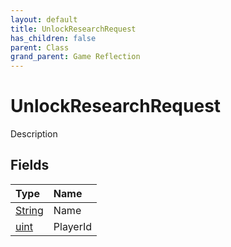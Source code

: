 ```yaml
---
layout: default
title: UnlockResearchRequest
has_children: false
parent: Class
grand_parent: Game Reflection
---
```

# UnlockResearchRequest
Description 

## Fields
| Type | Name |
|:-------------|:--------------|
| [String](/game-reflection/components/string.md) | Name |
| [uint](/game-reflection/components/uint.md) | PlayerId |
